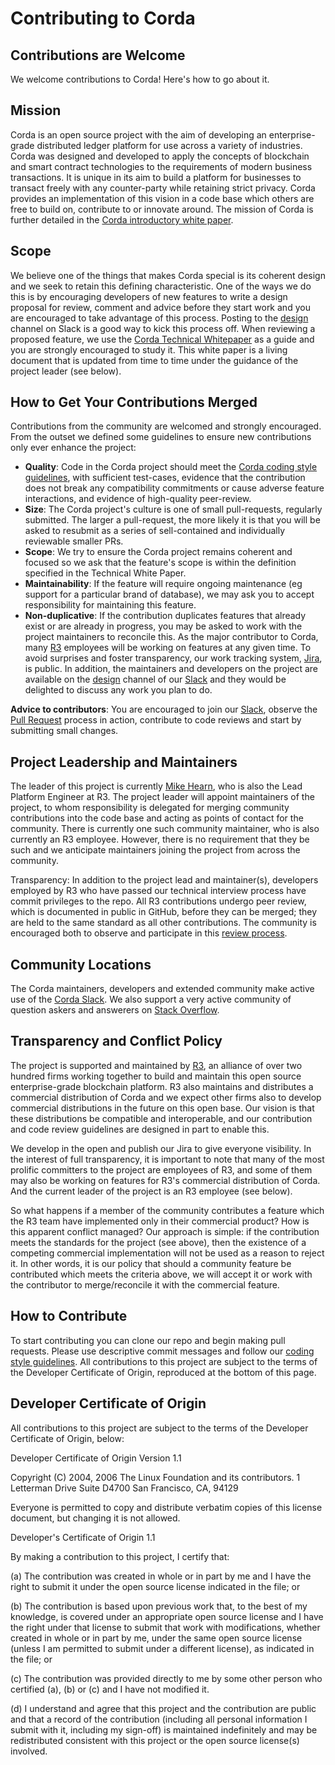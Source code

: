 # Contributing to Corda

## Contributions are Welcome

We welcome contributions to Corda! Here's how to go about it.

## Mission

Corda is an open source project with the aim of developing an enterprise-grade distributed ledger platform for use across a variety of industries.  Corda was designed and developed to apply the concepts of blockchain and smart contract technologies to the requirements of modern business transactions.  It is unique in its aim to build a platform for businesses to transact freely with any counter-party while retaining strict privacy. Corda provides an implementation of this vision in a code base which others are free to build on, contribute to or innovate around. The mission of Corda is further detailed in the [Corda introductory white paper](https://docs.corda.net/_static/corda-introductory-whitepaper.pdf).

## Scope

We believe one of the things that makes Corda special is its coherent design and we seek to retain this defining characteristic. One of the ways we do this is by encouraging developers of new features to write a design proposal for review, comment and advice before they start work and you are encouraged to take advantage of this process. Posting to the [design](https://cordaledger.slack.com/messages/C3J04VC3V/) channel on Slack is a good way to kick this process off. When reviewing a proposed feature, we use the [Corda Technical Whitepaper](https://docs.corda.net/_static/corda-technical-whitepaper.pdf) as a guide and you are strongly encouraged to study it. This white paper is a living document that is updated from time to time under the guidance of the project leader (see below).

## How to Get Your Contributions Merged

Contributions from the community are welcomed and strongly encouraged. From the outset we defined some guidelines to ensure new contributions only ever enhance the project:

* **Quality**: Code in the Corda project should meet the [Corda coding style guidelines](https://docs.corda.net/codestyle.html), with sufficient test-cases, evidence that the contribution does not break any compatibility commitments or cause adverse feature interactions, and evidence of high-quality peer-review.
* **Size**: The Corda project's culture is one of small pull-requests, regularly submitted. The larger a pull-request, the more likely it is that you will be asked to resubmit as a series of sell-contained and individually reviewable smaller PRs.
* **Scope**: We try to ensure the Corda project remains coherent and focused so we ask that the feature's scope is within the definition specified in the Technical White Paper.
* **Maintainability**: If the feature will require ongoing maintenance (eg support for a particular brand of database), we may ask you to accept responsibility for maintaining this feature.
* **Non-duplicative**: If the contribution duplicates features that already exist or are already in progress, you may be asked to work with the project maintainers to reconcile this. As the major contributor to Corda, many [R3](https://r3.com) employees will be working on features at any given time. To avoid surprises and foster transparency, our work tracking system, [Jira](https://r3-cev.atlassian.net/projects/CORDA/summary), is public. In addition, the maintainers and developers on the project are available on the [design](https://cordaledger.slack.com/messages/C3J04VC3V/) channel of our [Slack](https://slack.corda.net/) and they would be delighted to discuss any work you plan to do.

**Advice to contributors**: You are encouraged to join our [Slack](https://slack.corda.net/), observe the [Pull Request](https://github.com/corda/corda/pulls) process in action, contribute to code reviews and start by submitting small changes.

## Project Leadership and Maintainers

The leader of this project is currently [Mike Hearn](https://github.com/mikehearn), who is also the Lead Platform Engineer at R3. The project leader will appoint maintainers of the project, to whom responsibility is delegated for merging community contributions into the code base and acting as points of contact for the community. There is currently one such community maintainer, who is also currently an R3 employee. However, there is no requirement that they be such and we anticipate maintainers joining the project from across the community.

Transparency: In addition to the project lead and maintainer(s), developers employed by R3 who have passed our technical interview process have commit privileges to the repo. All R3 contributions undergo peer review, which is documented in public in GitHub, before they can be merged; they are held to the same standard as all other contributions. The community is encouraged both to observe and participate in this [review process](https://github.com/corda/corda/pulls).

## Community Locations

The Corda maintainers, developers and extended community make active use of the [Corda Slack](http://slack.corda.net/). We also support a very active community of question askers and answerers on [Stack Overflow](https://stackoverflow.com/questions/tagged/corda).

## Transparency and Conflict Policy

The project is supported and maintained by [R3](https://www.r3.com), an alliance of over two hundred firms working together to build and maintain this open source enterprise-grade blockchain platform.  R3 also maintains and distributes a commercial distribution of Corda and we expect other firms also to develop commercial distributions in the future on this open base. Our vision is that these distributions be compatible and interoperable, and our contribution and code review guidelines are designed in part to enable this.

We develop in the open and publish our Jira to give everyone visibility. In the interest of full transparency, it is important to note that many of the most prolific committers to the project are employees of R3, and some of them may also be working on features for R3's commercial distribution of Corda. And the current leader of the project is an R3 employee (see below).

So what happens if a member of the community contributes a feature which the R3 team have implemented only in their commercial product? How is this apparent conflict managed? Our approach is simple: if the contribution meets the standards for the project (see above), then the existence of a competing commercial implementation will not be used as a reason to reject it. In other words, it is our policy that should a community feature be contributed which meets the criteria above, we will accept it or work with the contributor to merge/reconcile it with the commercial feature.

## How to Contribute

To start contributing you can clone our repo and begin making pull requests. Please use descriptive commit messages and follow our [coding style guidelines](https://docs.corda.net/codestyle.html). All contributions to this project are subject to the terms of the Developer Certificate of Origin, reproduced at the bottom of this page.

## Developer Certificate of Origin

All contributions to this project are subject to the terms of the Developer Certificate of Origin, below:

Developer Certificate of Origin Version 1.1

Copyright (C) 2004, 2006 The Linux Foundation and its contributors. 1 Letterman Drive Suite D4700 San Francisco, CA, 94129

Everyone is permitted to copy and distribute verbatim copies of this license document, but changing it is not allowed.

Developer's Certificate of Origin 1.1

By making a contribution to this project, I certify that:

(a) The contribution was created in whole or in part by me and I have the right to submit it under the open source license indicated in the file; or

(b) The contribution is based upon previous work that, to the best of my knowledge, is covered under an appropriate open source license and I have the right under that license to submit that work with modifications, whether created in whole or in part by me, under the same open source license (unless I am permitted to submit under a different license), as indicated in the file; or

(c) The contribution was provided directly to me by some other person who certified (a), (b) or (c) and I have not modified it.

(d) I understand and agree that this project and the contribution are public and that a record of the contribution (including all personal information I submit with it, including my sign-off) is maintained indefinitely and may be redistributed consistent with this project or the open source license(s) involved.
